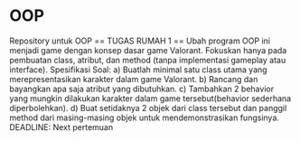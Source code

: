 # OOP
Repository untuk OOP
== TUGAS RUMAH 1 ==
Ubah program OOP ini menjadi game dengan konsep dasar game Valorant. Fokuskan hanya pada pembuatan class, atribut, dan method (tanpa implementasi gameplay atau interface).
Spesifikasi Soal:
a) Buatlah minimal satu class utama yang merepresentasikan karakter dalam game Valorant.
b) Rancang dan bayangkan apa saja atribut yang dibutuhkan.
c) Tambahkan 2 behavior yang mungkin dilakukan karakter dalam game tersebut(behavior sederhana diperbolehkan).
d) Buat setidaknya 2 objek dari class tersebut dan panggil method dari masing-masing objek untuk mendemonstrasikan fungsinya.
DEADLINE: Next pertemuan
